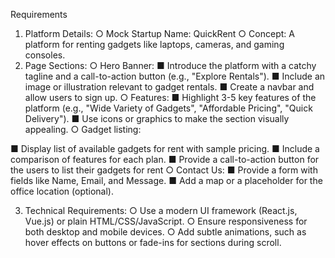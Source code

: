 Requirements
1. Platform Details:
○ Mock Startup Name: QuickRent
○ Concept: A platform for renting gadgets like laptops, cameras, and gaming
consoles.
2. Page Sections:
○ Hero Banner:
■ Introduce the platform with a catchy tagline and a call-to-action button
(e.g., "Explore Rentals").
■ Include an image or illustration relevant to gadget rentals.
■ Create a navbar and allow users to sign up.
○ Features:
■ Highlight 3-5 key features of the platform (e.g., "Wide Variety of Gadgets",
"Affordable Pricing", "Quick Delivery").
■ Use icons or graphics to make the section visually appealing.
○ Gadget listing:

■ Display list of available gadgets for rent with sample pricing.
■ Include a comparison of features for each plan.
■ Provide a call-to-action button for the users to list their gadgets for rent
○ Contact Us:
■ Provide a form with fields like Name, Email, and Message.
■ Add a map or a placeholder for the office location (optional).

3. Technical Requirements:
○ Use a modern UI framework (React.js, Vue.js) or plain HTML/CSS/JavaScript.
○ Ensure responsiveness for both desktop and mobile devices.
○ Add subtle animations, such as hover effects on buttons or fade-ins for sections
during scroll.



